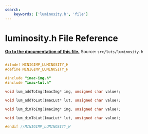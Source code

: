 ```yaml
---
search:
    keywords: ['luminosity.h', 'file']
---
```


# luminosity.h File Reference

**[Go to the documentation of this file.](luminosity_8h.md)**
Source: `src/luts/luminosity.h`

    
    
    
    
    
    
    
      
    
    
    
```cpp

#ifndef MINIGIMP_LUMINOSITY_H
#define MINIGIMP_LUMINOSITY_H

#include "imac-img.h"
#include "imac-lut.h"

void lum_addToImg(ImacImg* img, unsigned char value);

void lum_addToLut(ImacLut* lut, unsigned char value);

void lum_dimToImg(ImacImg* img, unsigned char value);

void lum_dimToLut(ImacLut* lut, unsigned char value);

#endif //MINIGIMP_LUMINOSITY_H
```


    
  
